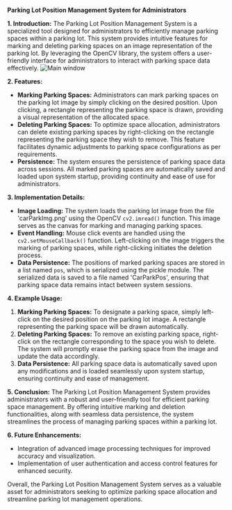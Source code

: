 **Parking Lot Position Management System for Administrators**


**1. Introduction:**
The Parking Lot Position Management System is a specialized tool designed for administrators to efficiently manage parking spaces within a parking lot. This system provides intuitive features for marking and deleting parking spaces on an image representation of the parking lot. By leveraging the OpenCV library, the system offers a user-friendly interface for administrators to interact with parking space data effectively.
![Main window]()

**2. Features:**
- **Marking Parking Spaces:** Administrators can mark parking spaces on the parking lot image by simply clicking on the desired position. Upon clicking, a rectangle representing the parking space is drawn, providing a visual representation of the allocated space.
- **Deleting Parking Spaces:** To optimize space allocation, administrators can delete existing parking spaces by right-clicking on the rectangle representing the parking space they wish to remove. This feature facilitates dynamic adjustments to parking space configurations as per requirements.
- **Persistence:** The system ensures the persistence of parking space data across sessions. All marked parking spaces are automatically saved and loaded upon system startup, providing continuity and ease of use for administrators.

**3. Implementation Details:**
- **Image Loading:** The system loads the parking lot image from the file 'carParkImg.png' using the OpenCV `cv2.imread()` function. This image serves as the canvas for marking and managing parking spaces.
- **Event Handling:** Mouse click events are handled using the `cv2.setMouseCallback()` function. Left-clicking on the image triggers the marking of parking spaces, while right-clicking initiates the deletion process.
- **Data Persistence:** The positions of marked parking spaces are stored in a list named `pos`, which is serialized using the pickle module. The serialized data is saved to a file named 'CarParkPos', ensuring that parking space data remains intact between system sessions.

**4. Example Usage:**
1. **Marking Parking Spaces:** To designate a parking space, simply left-click on the desired position on the parking lot image. A rectangle representing the parking space will be drawn automatically.
2. **Deleting Parking Spaces:** To remove an existing parking space, right-click on the rectangle corresponding to the space you wish to delete. The system will promptly erase the parking space from the image and update the data accordingly.
3. **Data Persistence:** All parking space data is automatically saved upon any modifications and is loaded seamlessly upon system startup, ensuring continuity and ease of management.

**5. Conclusion:**
The Parking Lot Position Management System provides administrators with a robust and user-friendly tool for efficient parking space management. By offering intuitive marking and deletion functionalities, along with seamless data persistence, the system streamlines the process of managing parking spaces within a parking lot.

**6. Future Enhancements:**
- Integration of advanced image processing techniques for improved accuracy and visualization.
- Implementation of user authentication and access control features for enhanced security.


Overall, the Parking Lot Position Management System serves as a valuable asset for administrators seeking to optimize parking space allocation and streamline parking lot management operations.
